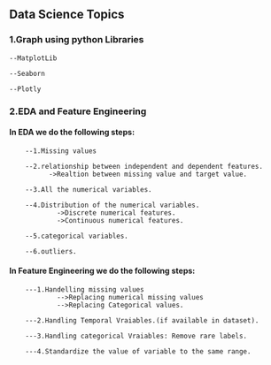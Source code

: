 ## Data Science Topics

### 1.Graph using python Libraries

    --MatplotLib
  
    --Seaborn
  
    --Plotly
  
### 2.EDA and Feature Engineering
####  In EDA we do the following steps:
    
        --1.Missing values
        
        --2.relationship between independent and dependent features.
              ->Realtion between missing value and target value.

        --3.All the numerical variables.
        
        --4.Distribution of the numerical variables.
                ->Discrete numerical features.
                ->Continuous numerical features.

        --5.categorical variables.

        --6.outliers.
        
####  In Feature Engineering we do the following steps:
     
        ---1.Handelling missing values
                -->Replacing numerical missing values 
                -->Replacing Categorical values.
            
        ---2.Handling Temporal Vraiables.(if available in dataset).
        
        ---3.Handling categorical Vraiables: Remove rare labels.
        
        ---4.Standardize the value of variable to the same range.

